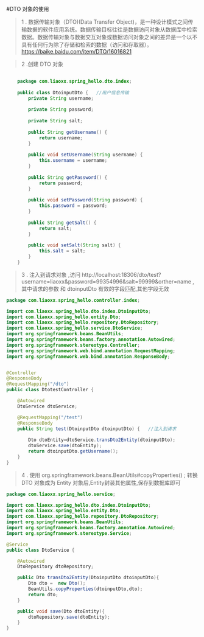 #DTO 对象的使用 


>1 . 数据传输对象（DTO)(Data Transfer Object)，是一种设计模式之间传输数据的软件应用系统。数据传输目标往往是数据访问对象从数据库中检索数据。数据传输对象与数据交互对象或数据访问对象之间的差异是一个以不具有任何行为除了存储和检索的数据（访问和存取器）。https://baike.baidu.com/item/DTO/16016821 


>2 .创建 DTO 对象

```java
     
    package com.liaoxx.spring_hello.dto.index;
    
    public class DtoinputDto {   //用户信息传输
        private String username;
    
        private String password;
    
        private String salt;
    
        public String getUsername() {
            return username;
        }
    
        public void setUsername(String username) {
            this.username = username;
        }
    
        public String getPassword() {
            return password;
        }
    
        public void setPassword(String password) {
            this.password = password;
        }
    
        public String getSalt() {
            return salt;
        }
    
        public void setSalt(String salt) {
            this.salt = salt;
        }
    }


```


> 3 .  注入到请求对象 ,访问 http://localhost:18306/dto/test?username=liaoxx&password=99354996&salt=99999&orther=name   ,其中请求的参数 和   dtoinputDto 有效的字段匹配,其他字段无效

    
```java
package com.liaoxx.spring_hello.controller.index;

import com.liaoxx.spring_hello.dto.index.DtoinputDto;
import com.liaoxx.spring_hello.entity.Dto;
import com.liaoxx.spring_hello.repository.DtoRepository;
import com.liaoxx.spring_hello.service.DtoService;
import org.springframework.beans.BeanUtils;
import org.springframework.beans.factory.annotation.Autowired;
import org.springframework.stereotype.Controller;
import org.springframework.web.bind.annotation.RequestMapping;
import org.springframework.web.bind.annotation.ResponseBody;


@Controller
@ResponseBody
@RequestMapping("/dto")
public class DtotestController {

    @Autowired
    DtoService dtoService;

    @RequestMapping("/test")
    @ResponseBody
    public String test(DtoinputDto dtoinputDto) {   //注入到请求
    
        Dto dtoEntity=dtoService.transDto2Entity(dtoinputDto);
        dtoService.save(dtoEntity);
        return dtoinputDto.getUsername();
    }
}

```

> 4 . 使用 org.springframework.beans.BeanUtils#copyProperties() ; 转换DTO 对象成为 Entity 对象后,Entity封装其他属性,保存到数据库即可     

````java
package com.liaoxx.spring_hello.service;

import com.liaoxx.spring_hello.dto.index.DtoinputDto;
import com.liaoxx.spring_hello.entity.Dto;
import com.liaoxx.spring_hello.repository.DtoRepository;
import org.springframework.beans.BeanUtils;
import org.springframework.beans.factory.annotation.Autowired;
import org.springframework.stereotype.Service;

@Service
public class DtoService {

    @Autowired
    DtoRepository dtoRepository;

    public Dto transDto2Entity(DtoinputDto dtoinputDto){
        Dto dto =  new Dto();
        BeanUtils.copyProperties(dtoinputDto,dto);
        return dto;
    }

    public void save(Dto dtoEntity){
        dtoRepository.save(dtoEntity);
    }
}
````